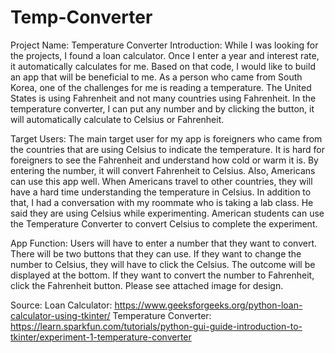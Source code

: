# Temp-Converter
Project Name: Temperature Converter
Introduction: While I was looking for the projects, I found a loan calculator. Once I enter a year and interest rate, it automatically calculates for me. Based on that code, I would like to build an app that will be beneficial to me. As a person who came from South Korea, one of the challenges for me is reading a temperature. The United States is using Fahrenheit and not many countries using Fahrenheit. In the temperature converter, I can put any number and by clicking the button, it will automatically calculate to Celsius or Fahrenheit.

Target Users: The main target user for my app is foreigners who came from the countries that are using Celsius to indicate the temperature. It is hard for foreigners to see the Fahrenheit and understand how cold or warm it is. By entering the number, it will convert Fahrenheit to Celsius. Also, Americans can use this app well. When Americans travel to other countries, they will have a hard time understanding the temperature in Celsius. In addition to that, I had a conversation with my roommate who is taking a lab class. He said they are using Celsius while experimenting. American students can use the Temperature Converter to convert Celsius to complete the experiment.

App Function: Users will have to enter a number that they want to convert. There will be two buttons that they can use. If they want to change the number to Celsius, they will have to click the Celsius. The outcome will be displayed at the bottom. If they want to convert the number to Fahrenheit, click the Fahrenheit button. Please see attached image for design.

Source:
Loan Calculator: https://www.geeksforgeeks.org/python-loan-calculator-using-tkinter/
Temperature Converter: https://learn.sparkfun.com/tutorials/python-gui-guide-introduction-to-tkinter/experiment-1-temperature-converter 
